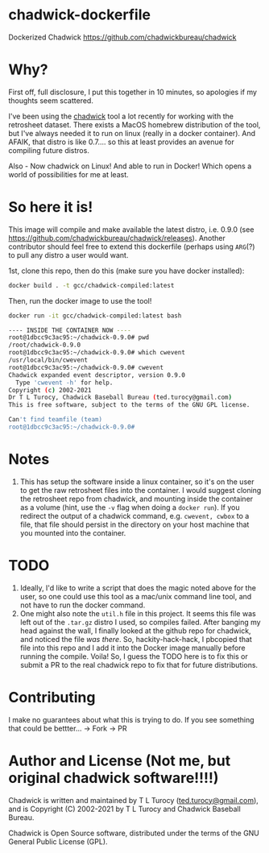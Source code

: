 # chadwick-dockerfile
Dockerized Chadwick https://github.com/chadwickbureau/chadwick

# Why?

First off, full disclosure, I put this together in 10 minutes, so apologies if my thoughts seem scattered. 

I've been using the [chadwick](https://github.com/chadwickbureau/chadwick) tool a lot recently for working with the retrosheet dataset. There exists a MacOS homebrew distribution of the tool, but I've always needed it to run on linux (really in a docker container). And AFAIK, that distro is like 0.7.... so this at least provides an avenue for compiling future distros. 

Also - Now chadwick on Linux! And able to run in Docker! Which opens a world of possibilities for me at least. 

# So here it is! 

This image will compile and make available the latest distro, i.e. 0.9.0 (see https://github.com/chadwickbureau/chadwick/releases). Another contributor should feel free to extend this dockerfile (perhaps using `ARG`(?) to pull any distro a user would want. 

1st, clone this repo, then do this (make sure you have docker installed):
```bash
docker build . -t gcc/chadwick-compiled:latest
```
Then, run the docker image to use the tool!
```bash
docker run -it gcc/chadwick-compiled:latest bash

---- INSIDE THE CONTAINER NOW ----
root@1dbcc9c3ac95:~/chadwick-0.9.0# pwd
/root/chadwick-0.9.0
root@1dbcc9c3ac95:~/chadwick-0.9.0# which cwevent
/usr/local/bin/cwevent
root@1dbcc9c3ac95:~/chadwick-0.9.0# cwevent
Chadwick expanded event descriptor, version 0.9.0
  Type 'cwevent -h' for help.
Copyright (c) 2002-2021
Dr T L Turocy, Chadwick Baseball Bureau (ted.turocy@gmail.com)
This is free software, subject to the terms of the GNU GPL license.

Can't find teamfile (team)
root@1dbcc9c3ac95:~/chadwick-0.9.0#
```

# Notes
1. This has setup the software inside a linux container, so it's on the user to get the raw retrosheet files into the container. I would suggest cloning the retrosheet repo from chadwick, and mounting inside the container as a volume (hint, use the `-v` flag when doing a `docker run`). If you redirect the output of a chadwick command, e.g. `cwevent, cwbox` to a file, that file should persist in the directory on your host machine that you mounted into the container. 

# TODO
1. Ideally, I'd like to write a script that does the magic noted above for the user, so one could use this tool as a mac/unix command line tool, and not have to run the docker command. 
2. One might also note the `util.h` file in this project. It seems this file was left out of the `.tar.gz` distro I used, so compiles failed. After banging my head against the wall, I finally looked at the github repo for chadwick, and noticed the file *was there*. So, hackity-hack-hack, I pbcopied that file into this repo and I add it into the Docker image manually before running the compile. Voila! So, I guess the TODO here is to fix this or submit a PR to the real chadwick repo to fix that for future distributions. 

# Contributing
I make no guarantees about what this is trying to do. If you see something that could be bettter... -> Fork -> PR 

# Author and License (Not me, but original chadwick software!!!!)

Chadwick is written and maintained by T L Turocy (ted.turocy@gmail.com), and is Copyright (C) 2002-2021 by T L Turocy and Chadwick Baseball Bureau.

Chadwick is Open Source software, distributed under the terms of the GNU General Public License (GPL).

